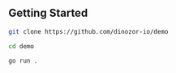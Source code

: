 ## Getting Started

```sh
git clone https://github.com/dinozor-io/demo
```

```sh
cd demo
```

```sh
go run .
```
